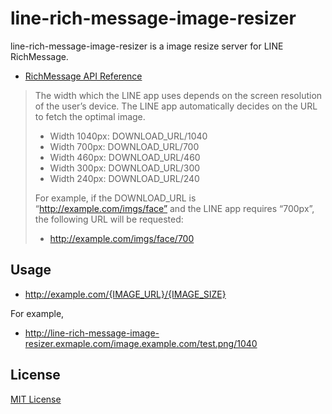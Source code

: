 # line-rich-message-image-resizer

line-rich-message-image-resizer is a image resize server for LINE RichMessage.

- [RichMessage API Reference](https://developers.line.me/bot-api/api-reference#sending_rich_content_message)

> The width which the LINE app uses depends on the screen resolution of the user’s device. The LINE app automatically decides on the URL to fetch the optimal image.
> 
> - Width 1040px: DOWNLOAD_URL/1040
> - Width 700px: DOWNLOAD_URL/700
> - Width 460px: DOWNLOAD_URL/460
> - Width 300px: DOWNLOAD_URL/300
> - Width 240px: DOWNLOAD_URL/240
> 
> For example, if the DOWNLOAD_URL is “http://example.com/imgs/face” and the LINE app requires “700px”, the following URL will be requested:
> 
> - http://example.com/imgs/face/700

## Usage

- http://example.com/{IMAGE_URL}/{IMAGE_SIZE}

For example,

- http://line-rich-message-image-resizer.exmaple.com/image.example.com/test.png/1040

## License

[MIT License](https://github.com/shunirr/line-rich-message-image-resizer/blob/master/LICENSE.txt)

